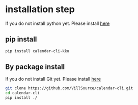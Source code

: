 <!-- 
</p>
<h1 align="center">
  Command line calendar
</h1> -->

# installation step

If you do not install python yet. Please install [here](https://www.python.org/)

## pip install

```bash
pip install calendar-cli-kku
```

## By package install

If you do not install Git yet. Please install [here](https://git-scm.com/)

```bash
git clone https://github.com/VillSource/calendar-cli.git
cd calendar-cli
pip install ./
```
